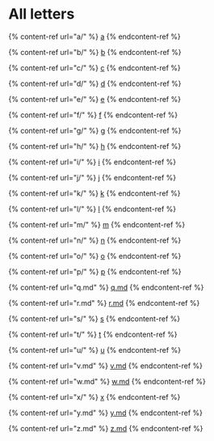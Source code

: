 # All letters

{% content-ref url="a/" %}
[a](a/)
{% endcontent-ref %}

{% content-ref url="b/" %}
[b](b/)
{% endcontent-ref %}

{% content-ref url="c/" %}
[c](c/)
{% endcontent-ref %}

{% content-ref url="d/" %}
[d](d/)
{% endcontent-ref %}

{% content-ref url="e/" %}
[e](e/)
{% endcontent-ref %}

{% content-ref url="f/" %}
[f](f/)
{% endcontent-ref %}

{% content-ref url="g/" %}
[g](g/)
{% endcontent-ref %}

{% content-ref url="h/" %}
[h](h/)
{% endcontent-ref %}

{% content-ref url="i/" %}
[i](i/)
{% endcontent-ref %}

{% content-ref url="j/" %}
[j](j/)
{% endcontent-ref %}

{% content-ref url="k/" %}
[k](k/)
{% endcontent-ref %}

{% content-ref url="l/" %}
[l](l/)
{% endcontent-ref %}

{% content-ref url="m/" %}
[m](m/)
{% endcontent-ref %}

{% content-ref url="n/" %}
[n](n/)
{% endcontent-ref %}

{% content-ref url="o/" %}
[o](o/)
{% endcontent-ref %}

{% content-ref url="p/" %}
[p](p/)
{% endcontent-ref %}

{% content-ref url="q.md" %}
[q.md](q.md)
{% endcontent-ref %}

{% content-ref url="r.md" %}
[r.md](r.md)
{% endcontent-ref %}

{% content-ref url="s/" %}
[s](s/)
{% endcontent-ref %}

{% content-ref url="t/" %}
[t](t/)
{% endcontent-ref %}

{% content-ref url="u/" %}
[u](u/)
{% endcontent-ref %}

{% content-ref url="v.md" %}
[v.md](v.md)
{% endcontent-ref %}

{% content-ref url="w.md" %}
[w.md](w.md)
{% endcontent-ref %}

{% content-ref url="x/" %}
[x](x/)
{% endcontent-ref %}

{% content-ref url="y.md" %}
[y.md](y.md)
{% endcontent-ref %}

{% content-ref url="z.md" %}
[z.md](z.md)
{% endcontent-ref %}
